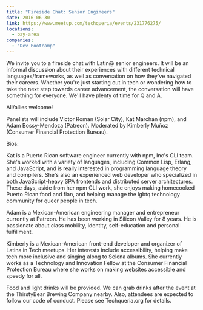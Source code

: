 ```yaml
---
title: "Fireside Chat: Senior Engineers"
date: 2016-06-30
link: https://www.meetup.com/techqueria/events/231776275/
locations:
  - bay-area
companies:
  - "Dev Bootcamp"
---
```


We invite you to a fireside chat with Latin@ senior engineers. It will be an informal discussion about their experiences with different technical languages/frameworks, as well as conversation on how they've navigated their careers. Whether you're just starting out in tech or wondering how to take the next step towards career advancement, the conversation will have something for everyone. We'll have plenty of time for Q and A.

All/allies welcome!

Panelists will include Victor Roman (Solar City), Kat Marchán (npm), and Adam Bossy-Mendoza (Patreon). Moderated by Kimberly Muñoz (Consumer Financial Protection Bureau).

Bios:

Kat is a Puerto Rican software engineer currently with npm, Inc's CLI team. She's worked with a variety of languages, including Common Lisp, Erlang, and JavaScript, and is really interested in programming language theory and compilers. She's also an experienced web developer who specialized in both JavaScript-heavy SPA frontends and distributed server architectures. These days, aside from her npm CLI work, she enjoys making homecooked Puerto Rican food and flan, and helping manage the lgbtq.technology community for queer people in tech.

Adam is a Mexican-American engineering manager and entrepreneur currently at Patreon. He has been working in Silicon Valley for 8 years. He is passionate about class mobility, identity, self-education and personal fulfillment.

Kimberly is a Mexican-American front-end developer and organizer of Latina in Tech meetups. Her interests include accessibility, helping make tech more inclusive and singing along to Selena albums. She currently works as a Technology and Innovation Fellow at the Consumer Financial Protection Bureau where she works on making websites accessible and speedy for all.

Food and light drinks will be provided. We can grab drinks after the event at the ThirstyBear Brewing Company nearby. Also, attendees are expected to follow our code of conduct. Please see Techqueria.org for details.
